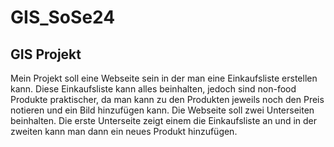 # GIS_SoSe24 
## GIS Projekt
Mein Projekt soll eine Webseite sein in der man eine Einkaufsliste erstellen kann. Diese Einkaufsliste kann alles beinhalten, jedoch sind non-food Produkte praktischer, da man kann zu den Produkten jeweils noch den Preis notieren und ein Bild hinzufügen kann. Die Webseite soll zwei Unterseiten beinhalten. Die erste Unterseite zeigt einem die Einkaufsliste an und in der zweiten kann man dann ein neues Produkt hinzufügen.